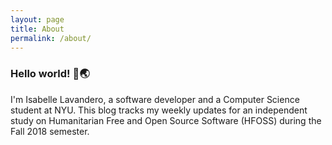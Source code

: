 ```yaml
---
layout: page
title: About
permalink: /about/
---
```


### Hello world! 👋🌏

I'm Isabelle Lavandero, a software developer and a Computer Science student at NYU. This blog tracks my weekly updates for an independent study on Humanitarian Free and Open Source Software (HFOSS) during the Fall 2018 semester.